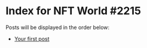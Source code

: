 # Index for NFT World #2215
Posts will be displayed in the order below:

- [Your first post](./001-first.md)

